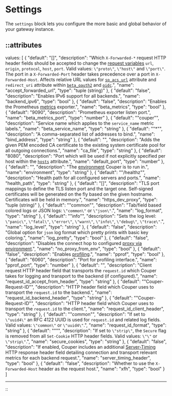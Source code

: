 # Settings

The `settings` block lets you configure the more basic and global behavior of your
gateway instance.

::attributes
---
values: [
  {
    "default": "[]",
    "description": "Which `X-Forwarded-*` request HTTP header fields should be accepted to change the [request variables](../variables#request) `url`, `origin`, `protocol`, `host`, `port`. Valid values: `\"proto\"`, `\"host\"` and `\"port\"`. The port in a `X-Forwarded-Port` header takes precedence over a port in `X-Forwarded-Host`. Affects relative URL values for [`sp_acs_url`](saml) attribute and `redirect_uri` attribute within [`beta_oauth2`](oauth2) and [`oidc`](oidc).",
    "name": "accept_forwarded_url",
    "type": "tuple (string)"
  },
  {
    "default": "false",
    "description": "Enables IPv6 support for all backends.",
    "name": "backend_ipv6",
    "type": "bool"
  },
  {
    "default": "false",
    "description": "Enables the Prometheus [metrics](/observation/metrics) exporter.",
    "name": "beta_metrics",
    "type": "bool"
  },
  {
    "default": "9090",
    "description": "Prometheus exporter listen port.",
    "name": "beta_metrics_port",
    "type": "number"
  },
  {
    "default": "\"couper\"",
    "description": "Service name which applies to the `service_name` metric labels.",
    "name": "beta_service_name",
    "type": "string"
  },
  {
    "default": "\"*\"",
    "description": "A comma-separated list of addresses to bind.",
    "name": "bind_address",
    "type": "string"
  },
  {
    "default": "",
    "description": "Adds the given PEM encoded CA certificate to the existing system certificate pool for all outgoing connections.",
    "name": "ca_file",
    "type": "string"
  },
  {
    "default": "8080",
    "description": "Port which will be used if not explicitly specified per host within the [`hosts`](server) attribute.",
    "name": "default_port",
    "type": "number"
  },
  {
    "default": "",
    "description": "The [environment](../command-line#basic-options) Couper is to run in.",
    "name": "environment",
    "type": "string"
  },
  {
    "default": "\"/healthz\"",
    "description": "Health path for all configured servers and ports.",
    "name": "health_path",
    "type": "string"
  },
  {
    "default": "[]",
    "description": "TLS port mappings to define the TLS listen port and the target one. Self-signed certificates will be generated on the fly based on the given hostname. Certificates will be held in memory.",
    "name": "https_dev_proxy",
    "type": "tuple (string)"
  },
  {
    "default": "\"common\"",
    "description": "Tab/field based colored logs or JSON logs: `\"common\"` or `\"json\"`.",
    "name": "log_format",
    "type": "string"
  },
  {
    "default": "\"info\"",
    "description": "Sets the log level: `\"panic\"`, `\"fatal\"`, `\"error\"`, `\"warn\"`, `\"info\"`, `\"debug\"`, `\"trace\"`.",
    "name": "log_level",
    "type": "string"
  },
  {
    "default": "false",
    "description": "Global option for `json` log format which pretty prints with basic key coloring.",
    "name": "log_pretty",
    "type": "bool"
  },
  {
    "default": "false",
    "description": "Disables the connect hop to configured [proxy via environment](https://godoc.org/golang.org/x/net/http/httpproxy).",
    "name": "no_proxy_from_env",
    "type": "bool"
  },
  {
    "default": "false",
    "description": "Enables [profiling](https://github.com/google/pprof/blob/main/doc/README.md#pprof).",
    "name": "pprof",
    "type": "bool"
  },
  {
    "default": "6060",
    "description": "Port for profiling interface.",
    "name": "pprof_port",
    "type": "number"
  },
  {
    "default": "",
    "description": "Client request HTTP header field that transports the `request.id` which Couper takes for logging and transport to the backend (if configured).",
    "name": "request_id_accept_from_header",
    "type": "string"
  },
  {
    "default": "\"Couper-Request-ID\"",
    "description": "HTTP header field which Couper uses to transport the `request.id` to the backend.",
    "name": "request_id_backend_header",
    "type": "string"
  },
  {
    "default": "\"Couper-Request-ID\"",
    "description": "HTTP header field which Couper uses to transport the `request.id` to the client.",
    "name": "request_id_client_header",
    "type": "string"
  },
  {
    "default": "\"common\"",
    "description": "If set to `\"uuid4\"` an RFC 4122 UUID is used for `request.id` and related log fields. Valid values: `\"common\"` or `\"uuid4\"`.",
    "name": "request_id_format",
    "type": "string"
  },
  {
    "default": "\"‌\"",
    "description": "If set to `\"strip\"`, the `Secure` flag is removed from all `Set-Cookie` HTTP header fields. Valid values: `\"\"` or `\"strip\"`.",
    "name": "secure_cookies",
    "type": "string"
  },
  {
    "default": "false",
    "description": "If enabled, Couper includes an additional [Server-Timing](https://developer.mozilla.org/en-US/docs/Web/HTTP/Headers/Server-Timing) HTTP response header field detailing connection and transport relevant metrics for each backend request.",
    "name": "server_timing_header",
    "type": "bool"
  },
  {
    "default": "false",
    "description": "Whether to use the `X-Forwarded-Host` header as the request host.",
    "name": "xfh",
    "type": "bool"
  }
]

---
::
